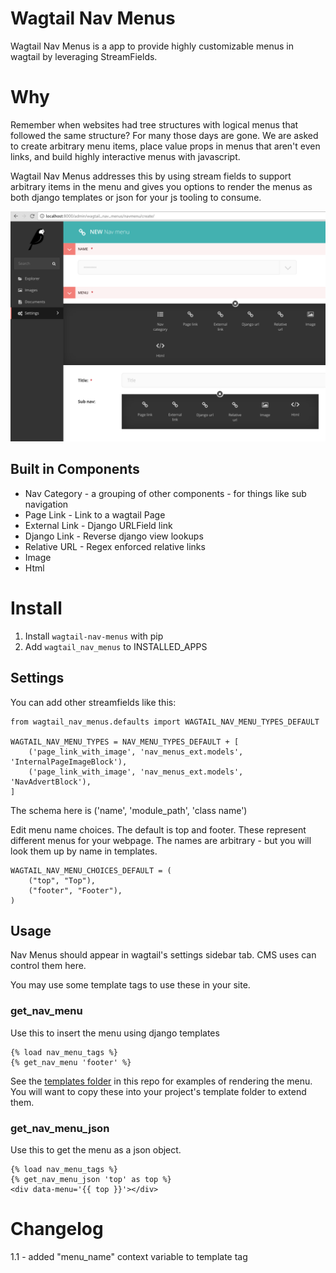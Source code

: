 # Wagtail Nav Menus

Wagtail Nav Menus is a app to provide highly customizable menus in wagtail by leveraging StreamFields.

# Why

Remember when websites had tree structures with logical menus that followed the same structure?
For many those days are gone. We are asked to create arbitrary menu items, place value props
in menus that aren't even links, and build highly interactive menus with javascript.

Wagtail Nav Menus addresses this by using stream fields to support arbitrary items in the menu and
gives you options to render the menus as both django templates or json for your js tooling to consume.

![demo](demo.png)

## Built in Components

- Nav Category - a grouping of other components - for things like sub navigation
- Page Link - Link to a wagtail Page
- External Link - Django URLField link
- Django Link - Reverse django view lookups
- Relative URL - Regex enforced relative links
- Image
- Html

# Install

1. Install `wagtail-nav-menus` with pip
2. Add `wagtail_nav_menus` to INSTALLED_APPS

## Settings

You can add other streamfields like this:

```
from wagtail_nav_menus.defaults import WAGTAIL_NAV_MENU_TYPES_DEFAULT

WAGTAIL_NAV_MENU_TYPES = NAV_MENU_TYPES_DEFAULT + [
    ('page_link_with_image', 'nav_menus_ext.models', 'InternalPageImageBlock'),
    ('page_link_with_image', 'nav_menus_ext.models', 'NavAdvertBlock'),
]
```

The schema here is ('name', 'module_path', 'class name')

Edit menu name choices. The default is top and footer. These represent different menus for your webpage.
The names are arbitrary - but you will look them up by name in templates.

```
WAGTAIL_NAV_MENU_CHOICES_DEFAULT = (
    ("top", "Top"),
    ("footer", "Footer"),
)
```

## Usage

Nav Menus should appear in wagtail's settings sidebar tab. CMS uses can control them here.

You may use some template tags to use these in your site.

### get_nav_menu

Use this to insert the menu using django templates

``` 
{% load nav_menu_tags %}
{% get_nav_menu 'footer' %}
```

See the [templates folder](wagtail_nav_menus/templates/) in this repo for examples of rendering the menu.
You will want to copy these into your project's template folder to extend them.


### get_nav_menu_json

Use this to get the menu as a json object.

``` 
{% load nav_menu_tags %}
{% get_nav_menu_json 'top' as top %}
<div data-menu='{{ top }}'></div>
```

# Changelog

1.1 - added "menu_name" context variable to template tag
